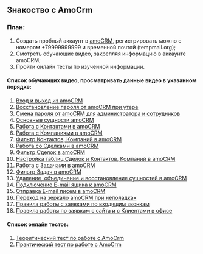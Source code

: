 ## Знакоство с AmoCrm

### План:
1. Создать пробный аккаунт в [amoCRM](https://www.amocrm.ru/), регистрировать можно с номером +79999999999 и временной почтой (tempmail.org);
2. Смотреть обучающие видео, закрепляя информацию в аккаунте amoCRM;
3. Пройти онлайн тесты по изученной информации.

#### Список обучающих видео, просматривать данные видео в указанном порядке:
1. [Вход и выход из amoCRM](https://youtu.be/bXZK3QsDfPM)
2. [Восстановление пароля от amoCRM при утере](https://youtu.be/qEhH78W-f2Q)
3. [Смена пароля от amoCRM для администратора и сотрудников](https://youtu.be/YLXqWkiOiN4)
4. [Основные сущности amoCRM](https://youtu.be/rNnq_bk-MlY)
5. [Работа с Контактами в amoCRM](https://youtu.be/U8JrYVbmdCs)
6. [Работа с Компаниями в amoCRM](https://youtu.be/6C9azekklAY)
7. [Фильтр Контактов, Компаний в amoCRM](https://youtu.be/9jrrk-b3vmI)
8. [Работа со Сделками в amoCRM](https://youtu.be/zH9bwchsnbk)
9. [Фильтр Сделок в amoCRM](https://youtu.be/wPp96qtsqBY)
10. [Настройка таблиц Сделок и Контактов, Компаний в amoCRM](https://youtu.be/fPC3WrL4a0I)
11. [Работа с Задачами в amoCRM](https://youtu.be/pRW78pn02Bg)
12. [Фильтр Задач в amoCRM](https://youtu.be/hkgWqG4J1uM)
13. [Удаление, объединение и восстановление cущностей в amoCRM](https://youtu.be/rsU2vOzjMZ8)
14. [Подключение E-mail ящика к amoCRM](https://youtu.be/h669n2UViMk)
15. [Отправка E-mail писем в amoCRM](https://youtu.be/JypYdraABOE)
16. [Переход на зеркало amoCRM при неполадках](https://youtu.be/DR7gsSMOn4U)
17. [Правила работы с заявками по входящим звонкам](https://youtu.be/XGzB_ryb7U0)
18. [Правила работы по заявкам с сайта и с Клиентами в офисе](https://youtu.be/UlrOCyVwZAc)

#### Список онлайн тестов:
1. [Теоритический тест по работе с AmoCrm](https://forms.gle/qv2ZCYGa2jmPCBVa6)
2. [Практический тест по работе с AmoCrm](https://forms.gle/QDKngcXMnCQptetM7)
